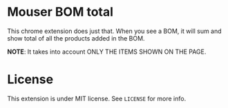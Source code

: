 # Mouser BOM total

This chrome extension does just that. When you see a BOM, it will sum and show total of all the products added in the BOM.

**NOTE**: It takes into account ONLY THE ITEMS SHOWN ON THE PAGE.

# License

This extension is under MIT license. See `LICENSE` for more info.
